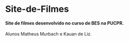 # Site-de-Filmes
#### Site de filmes desenvolvido no curso de BES na PUCPR.
Alunos Matheus Murbach e Kauan de Liz.
